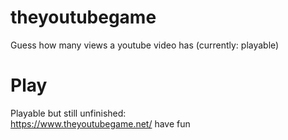 # theyoutubegame
Guess how many views a youtube video has (currently: playable)

# Play
Playable but still unfinished:  
https://www.theyoutubegame.net/
have fun  
